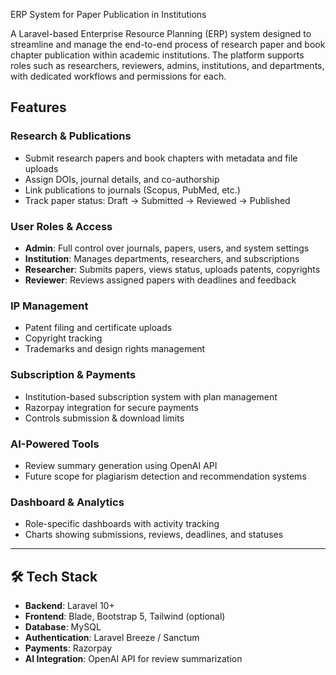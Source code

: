 ERP System for Paper Publication in Institutions

A Laravel-based Enterprise Resource Planning (ERP) system designed to streamline and manage the end-to-end process of research paper and book chapter publication within academic institutions. The platform supports roles such as researchers, reviewers, admins, institutions, and departments, with dedicated workflows and permissions for each.

## Features

### Research & Publications
- Submit research papers and book chapters with metadata and file uploads
- Assign DOIs, journal details, and co-authorship
- Link publications to journals (Scopus, PubMed, etc.)
- Track paper status: Draft → Submitted → Reviewed → Published

### User Roles & Access
- **Admin**: Full control over journals, papers, users, and system settings
- **Institution**: Manages departments, researchers, and subscriptions
- **Researcher**: Submits papers, views status, uploads patents, copyrights
- **Reviewer**: Reviews assigned papers with deadlines and feedback

### IP Management
- Patent filing and certificate uploads
- Copyright tracking
- Trademarks and design rights management

### Subscription & Payments
- Institution-based subscription system with plan management
- Razorpay integration for secure payments
- Controls submission & download limits

### AI-Powered Tools
- Review summary generation using OpenAI API
- Future scope for plagiarism detection and recommendation systems

### Dashboard & Analytics
- Role-specific dashboards with activity tracking
- Charts showing submissions, reviews, deadlines, and statuses

---

## 🛠️ Tech Stack

- **Backend**: Laravel 10+
- **Frontend**: Blade, Bootstrap 5, Tailwind (optional)
- **Database**: MySQL
- **Authentication**: Laravel Breeze / Sanctum
- **Payments**: Razorpay
- **AI Integration**: OpenAI API for review summarization

